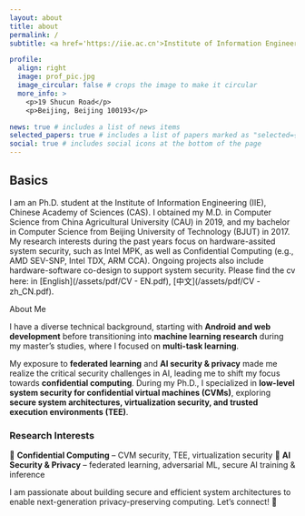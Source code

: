 ```yaml
---
layout: about
title: about
permalink: /
subtitle: <a href='https://iie.ac.cn'>Institute of Information Engineering</a>. Address. Contacts. Motto. Etc.

profile:
  align: right
  image: prof_pic.jpg
  image_circular: false # crops the image to make it circular
  more_info: >
    <p>19 Shucun Road</p>
    <p>Beijing, Beijing 100193</p>

news: true # includes a list of news items
selected_papers: true # includes a list of papers marked as "selected={true}"
social: true # includes social icons at the bottom of the page
---
```


<!-- Write your biography here. Tell the world about yourself. Link to your favorite [subreddit](http://reddit.com). You can put a picture in, too. The code is already in, just name your picture `prof_pic.jpg` and put it in the `img/` folder. -->

<!-- Put your address / P.O. box / other info right below your picture. You can also disable any of these elements by editing `profile` property of the YAML header of your `_pages/about.md`. Edit `_bibliography/papers.bib` and Jekyll will render your [publications page](/publications/) automatically. -->

## **Basics**

I am an Ph.D. student at the Institute of Information Engineering (IIE), Chinese Academy of Sciences (CAS). I obtained my M.D. in Computer Science from China Agricultural University (CAU) in 2019, and my bachelor in Computer Science from Beijing University of Technology (BJUT) in 2017. My research interests during the past years focus on hardware-assited system security, such as Intel MPK, as well as Confidential Computing (e.g., AMD SEV-SNP, Intel TDX, ARM CCA). Ongoing projects also include hardware-software co-design to support system security. Please find the cv here: in [English](/assets/pdf/CV - EN.pdf), [中文](/assets/pdf/CV - zh_CN.pdf).

About Me

I have a diverse technical background, starting with **Android and web development** before transitioning into **machine learning research** during my master’s studies, where I focused on **multi-task learning**.

My exposure to **federated learning** and **AI security & privacy** made me realize the critical security challenges in AI, leading me to shift my focus towards **confidential computing**. During my Ph.D., I specialized in **low-level system security for confidential virtual machines (CVMs)**, exploring **secure system architectures, virtualization security, and trusted execution environments (TEE)**.

### Research Interests

🔹 **Confidential Computing** – CVM security, TEE, virtualization security
🔹 **AI Security & Privacy** – federated learning, adversarial ML, secure AI training & inference

I am passionate about building secure and efficient system architectures to enable next-generation privacy-preserving computing. Let’s connect! 🚀
